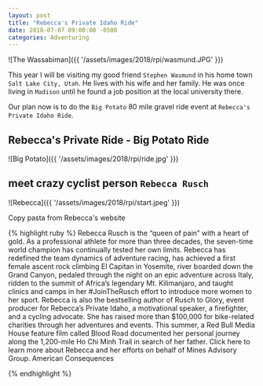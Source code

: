 ```yaml
---
layout: post
title: "Rebecca's Private Idaho Ride"
date: 2018-07-07 09:00:00 -0500
categories: Adventuring 
---
```


![The Wassabiman]({{ '/assets/images/2018/rpi/wasmund.JPG' }})

This year I will be visiting my good friend `Stephen Wasmund` in his home town `Salt Lake City, Utah`. He lives with his wife and her family. He was once living in `Madison` until he found a job position at the local university there. 

Our plan now is to do the `Big Potato` 80 mile gravel ride event at `Rebecca's Private Idaho Ride`. 

## Rebecca's Private Ride - Big Potato Ride

![Big Potato]({{ '/assets/images/2018/rpi/ride.jpg' }})

## meet crazy cyclist person `Rebecca Rusch` 

![Rebecca]({{ '/assets/images/2018/rpi/start.jpeg' }})

Copy pasta from Rebecca's website 

{% highlight ruby %}
Rebecca Rusch is the “queen of pain” with a heart of gold. 
As a professional athlete for more than three decades, the seven-time world 
champion has continually tested her own limits. Rebecca has redefined the 
team dynamics of adventure racing, has achieved a first female ascent rock climbing 
El Capitan in Yosemite, river boarded down the Grand Canyon, pedaled through 
the night on an epic adventure across Italy, ridden to the summit of Africa’s legendary 
Mt. Kilimanjaro, and taught clinics and camps in her #JoinTheRusch effort to introduce 
more women to her sport. Rebecca is also the bestselling author of Rusch to 
Glory, event producer for Rebecca’s Private Idaho, a motivational speaker, 
a firefighter, and a cycling advocate. She has raised more than 
$100,000 for bike-related charities through her adventures and events. This summer, 
a Red Bull Media House feature film called Blood Road documented her personal journey along 
the 1,200-mile Ho Chi Minh Trail in search of her father. Click here to learn more about Rebecca 
and her efforts on behalf of Mines Advisory Group. American Consequences  

{% endhighlight %}
